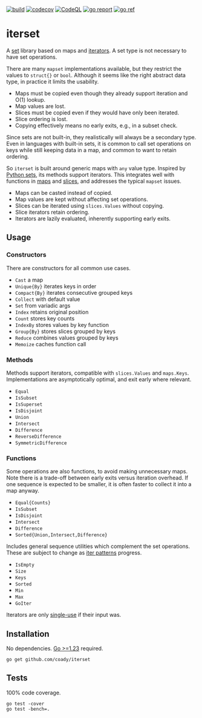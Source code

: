 [![build](https://github.com/coady/iterset/actions/workflows/build.yml/badge.svg)](https://github.com/coady/iterset/actions/workflows/build.yml)
[![codecov](https://codecov.io/gh/coady/iterset/branch/main/graph/badge.svg)](https://codecov.io/gh/coady/iterset/)
[![CodeQL](https://github.com/coady/iterset/actions/workflows/github-code-scanning/codeql/badge.svg)](https://github.com/coady/iterset/actions/workflows/github-code-scanning/codeql)
[![go report](https://goreportcard.com/badge/github.com/coady/iterset)](https://goreportcard.com/report/github.com/coady/iterset)
[![go ref](https://pkg.go.dev/badge/github.com/coady/iterset.svg)](https://pkg.go.dev/github.com/coady/iterset)

# iterset
A [set](https://en.wikipedia.org/wiki/Set_(abstract_data_type)) library based on maps and [iterators](https://pkg.go.dev/iter). A set type is not necessary to have set operations.

There are many `mapset` implementations available, but they restrict the values to `struct{}` or `bool`. Although it seems like the right abstract data type, in practice it limits the usability.
* Maps must be copied even though they already support iteration and O(1) lookup.
* Map values are lost.
* Slices must be copied even if they would have only been iterated.
* Slice ordering is lost.
* Copying effectively means no early exits, e.g., in a subset check.

Since sets are not built-in, they realistically will always be a secondary type. Even in languages with built-in sets, it is common to call set operations on keys while still keeping data in a map, and common to want to retain ordering.

So `iterset` is built around generic maps with `any` value type. Inspired by [Python sets](https://docs.python.org/3/library/stdtypes.html#set-types-set-frozenset), its methods support iterators. This integrates well with functions in [maps](https://pkg.go.dev/maps) and [slices](https://pkg.go.dev/slices), and addresses the typical `mapset` issues.
* Maps can be casted instead of copied.
* Map values are kept without affecting set operations.
* Slices can be iterated using `slices.Values` without copying.
* Slice iterators retain ordering.
* Iterators are lazily evaluated, inherently supporting early exits.

## Usage
### Constructors
There are constructors for all common use cases.
* `Cast` a map
* `Unique{By}` iterates keys in order
* `Compact{By}` iterates consecutive grouped keys
* `Collect` with default value
* `Set` from variadic args
* `Index` retains original position
* `Count` stores key counts
* `IndexBy` stores values by key function
* `Group{By}` stores slices grouped by keys
* `Reduce` combines values grouped by keys
* `Memoize` caches function call

### Methods
Methods support iterators, compatible with `slices.Values` and `maps.Keys`. Implementations are asymptotically optimal, and exit early where relevant.
* `Equal`
* `IsSubset`
* `IsSuperset`
* `IsDisjoint`
* `Union`
* `Intersect`
* `Difference`
* `ReverseDifference`
* `SymmetricDifference`

### Functions
Some operations are also functions, to avoid making unnecessary maps. Note there is a trade-off between early exits versus iteration overhead. If one sequence is expected to be smaller, it is often faster to collect it into a map anyway.
* `Equal{Counts}`
* `IsSubset`
* `IsDisjoint`
* `Intersect`
* `Difference`
* `Sorted{Union,Intersect,Difference}`

Includes general sequence utilities which complement the set operations. These are subject to change as [iter patterns](https://github.com/golang/go/issues/61898) progress.
* `IsEmpty`
* `Size`
* `Keys`
* `Sorted`
* `Min`
* `Max`
* `GoIter`

Iterators are only [single-use](https://pkg.go.dev/iter#hdr-Single_Use_Iterators) if their input was.

## Installation
No dependencies. [Go >=1.23](https://go.dev/doc/go1.23) required.

```console
go get github.com/coady/iterset
```

## Tests
100% code coverage.

```console
go test -cover
go test -bench=.
```
